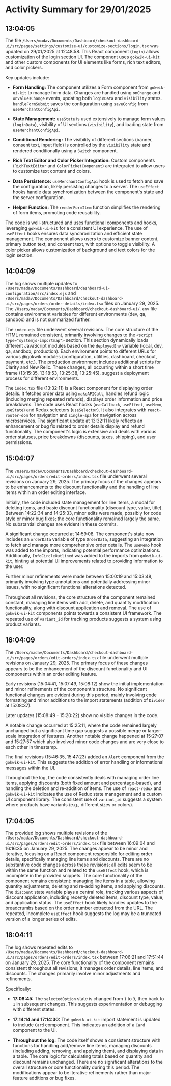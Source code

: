 # Activity Summary for 29/01/2025

## 13:04:05
The file `/Users/madav/Documents/Dashboard/checkout-dashboard-ui/src/pages/settings/customize-ui/customize-sections/login.tsx` was updated on 29/01/2025 at 12:48:58.  This React component (`Login`) allows customization of the login section UI.  The component uses `gokwik-ui-kit` and other custom components for UI elements like forms, rich text editors, and color pickers.

Key updates include:

* **Form Handling:** The component utilizes a Form component from `gokwik-ui-kit` to manage form data.  Changes are handled using `onChange` and `onValuesChange` events, updating both `loginData` and `visibility` states.  `handleFormSubmit` saves the configuration using `saveConfig` from `useMerchantConfigApi`.

* **State Management:**  `useState` is used extensively to manage form values (`loginData`), visibility of UI sections (`visibility`), and loading state from `useMerchantConfigApi`.

* **Conditional Rendering:** The visibility of different sections (banner, consent text, input field) is controlled by the `visibility` state and rendered conditionally using a `Switch` component.

* **Rich Text Editor and Color Picker Integration:** Custom components (`RichTextEditor` and `ColorPicketComponent`) are integrated to allow users to customize text content and colors.

* **Data Persistence:**  `useMerchantConfigApi` hook is used to fetch and save the configuration, likely persisting changes to a server.  The `useEffect` hooks handle data synchronization between the component's state and the server configuration.

* **Helper Function:** The `renderFormItem` function simplifies the rendering of form items, promoting code reusability.

The code is well-structured and uses functional components and hooks, leveraging `gokwik-ui-kit` for a consistent UI experience.  The use of `useEffect` hooks ensures data synchronization and efficient state management. The component allows users to customize banner content, primary button text, and consent text, with options to toggle visibility.  A color picker allows customization of background and text colors for the login section.


## 14:04:09
The log shows multiple updates to `/Users/madav/Documents/Dashboard/dashboard-ui-configuration/src/index.ejs` and `/Users/madav/Documents/Dashboard/checkout-dashboard-ui/src/pages/orders/order-details/index.tsx` files on January 29, 2025.  The `/Users/madav/Documents/Dashboard/checkout-dashboard-ui/.env` file contains environment variables for different environments (dev, qa, sandbox) and is not summarized further.

The `index.ejs` file underwent several revisions.  The core structure of the HTML remained consistent, primarily involving changes to the `<script type="systemjs-importmap">` section. This section dynamically loads different JavaScript modules based on the `deployedEnv` variable (local, dev, qa, sandbox, production).  Each environment points to different URLs for various @gokwik modules (configuration, utilities, dashboard, checkout, payment, etc.). The production environment includes additional scripts for Clarity and New Relic.  These changes, all occurring within a short time frame (13:15:35, 13:18:53, 13:25:38, 13:25:45), suggest a deployment process for different environments.


The `index.tsx` file (13:32:11) is a React component for displaying order details. It fetches order data using `makeAPICall`, handles refund logic (including merging repeated refunds), displays order information and price breakdowns. The code uses React hooks (`useCallback`, `useEffect`, `useMemo`, `useState`) and Redux selectors (`useSelector`).  It also integrates with `react-router-dom` for navigation and `single-spa` for navigation across microservices.  The significant update at 13:32:11 likely reflects an enhancement or bug fix related to order details display and refund functionality.  The component's logic is extensive and deals with various order statuses, price breakdowns (discounts, taxes, shipping), and user permissions.


## 15:04:07
The `/Users/madav/Documents/Dashboard/checkout-dashboard-ui/src/pages/orders/edit-orders/index.tsx` file underwent several revisions on January 29, 2025.  The primary focus of the changes appears to be enhancements to the discount functionality and the handling of line items within an order editing interface.

Initially, the code included state management for line items, a modal for deleting items, and basic discount functionality (discount type, value, title).  Between 14:22:34 and 14:25:33, minor edits were made, possibly for code style or minor bug fixes; the core functionality remained largely the same.  No substantial changes are evident in these commits.

A significant change occurred at 14:59:08.  The component's state now includes an `orderData` variable of type `OrderData`, suggesting an integration to fetch and manage more comprehensive order details. The `useMemo` hook was added to the imports, indicating potential performance optimizations.  Additionally, `InfoCircleOutlined` was added to the imports from `gokwik-ui-kit`, hinting at potential UI improvements related to providing information to the user.

Further minor refinements were made between 15:00:19 and 15:03:48, primarily involving type annotations and potentially addressing minor issues, with no significant functional alterations detected.

Throughout all revisions, the core structure of the component remained constant, managing line items with add, delete, and quantity modification functionality, along with discount application and removal.  The use of `gokwik-ui-kit` components points towards a consistent UI framework.  The repeated use of `variant_id` for tracking products suggests a system using product variants.


## 16:04:09
The `/Users/madav/Documents/Dashboard/checkout-dashboard-ui/src/pages/orders/edit-orders/index.tsx` file underwent multiple revisions on January 29, 2025.  The primary focus of these changes appears to be the enhancement of the discount functionality and UI components within an order editing feature.

Early revisions (15:04:41, 15:07:49, 15:08:12) show the initial implementation and minor refinements of the component's structure.  No significant functional changes are evident during this period, mainly involving code formatting and minor additions to the import statements (addition of `Divider` at 15:08:37).

Later updates (15:08:49 - 15:20:22) show no visible changes in the code.

A notable change occurred at 15:25:11, where the code remained largely unchanged but a significant time gap suggests a possible merge or larger-scale integration of features. Another notable change happened at 15:27:07 and 15:27:57 which also involved minor code changes and are very close to each other in timestamp.

The final revisions (15:46:35, 15:47:23)  added an `Alert` component from the `gokwik-ui-kit`. This suggests the addition of error handling or informational messages within the UI.

Throughout the log, the code consistently deals with managing order line items, applying discounts (both fixed amount and percentage-based), and handling the deletion and re-addition of items. The use of `react-redux` and `gokwik-ui-kit` indicates the use of Redux state management and a custom UI component library. The consistent use of `variant_id` suggests a system where products have variants (e.g., different sizes or colors).


## 17:04:05
The provided log shows multiple revisions of the `/Users/madav/Documents/Dashboard/checkout-dashboard-ui/src/pages/orders/edit-orders/index.tsx` file between 16:09:04 and 16:16:35 on January 29, 2025.  The changes appear to be minor and iterative, focusing on a React component responsible for editing order details, specifically managing line items and discounts.  There are no substantive code changes across these revisions; all edits seem to be within the same function and related to the `useEffect` hook, which is incomplete in the provided snippets. The core functionality of the component remains consistent: managing line items in a table, allowing quantity adjustments, deleting and re-adding items, and applying discounts.  The `discount` state variable plays a central role, tracking various aspects of discount application, including recently deleted items, discount type, value, and application status. The `useEffect` hook likely handles updates to the breadcrumbs based on the order number extracted from the URL.  The repeated, incomplete `useEffect` hook suggests the log may be a truncated version of a longer series of edits.


## 18:04:11
The log shows repeated edits to `/Users/madav/Documents/Dashboard/checkout-dashboard-ui/src/pages/orders/edit-orders/index.tsx`  between 17:06:21 and 17:51:44 on January 29, 2025.  The core functionality of the component remains consistent throughout all revisions; it manages order details, line items, and discounts.  The changes primarily involve minor adjustments and refinements.

Specifically:

* **17:08:45:** The `selectedOption` state is changed from `1` to `3`,  then back to `1` in subsequent changes.  This suggests experimentation or debugging with different states.

* **17:14:14 and 17:14:30:**  The `gokwik-ui-kit` import statement is updated to include `Card` component. This indicates an addition of a `Card` component to the UI.

* **Throughout the log:** The code itself shows a consistent structure with functions for handling add/remove line items, managing discounts (including adding, removing, and applying them), and displaying data in a table.  The core logic for calculating totals based on quantity and discount remains unchanged.  There are no significant alterations to the overall structure or core functionality during this period.  The modifications appear to be iterative refinements rather than major feature additions or bug fixes.
